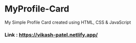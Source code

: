 # MyProfile-Card
My Simple Profile Card created using HTML, CSS &amp; JavaScript
### Link : https://vikash-patel.netlify.app/

